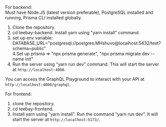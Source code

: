 For backend: <br/>
Must have Node.JS (latest version preferable), PostgreSQL installed and running, Prisma CLI installed globally.<br/>
1. Clone the repository. <br/>
2. cd teebay-backend. Install yarn using "yarn install" command. <br/>
3. set up env variable: DATABASE_URL="postgresql://postgres:MHshuvo@localhost:5432/test?schema=public"<br/>
4.Set up prisma => "npx prisma generate", "npx prisma migrate dev --name init" <br/>
5. Run the server using "yarn run dev" command. This will start the server at `http://localhost:4000`.<br/>

You can access the GraphQL Playground to interact with your API at `http://localhost:4000/graphql`.<br/>

For frontend: <br/>
1. clone the repository. <br/>
2. cd teebay-frontend. <br/>
3. Install yarn using "yarn install". Run the command "yarn run dev". It will start the server at `http://localhost:5173/`.


